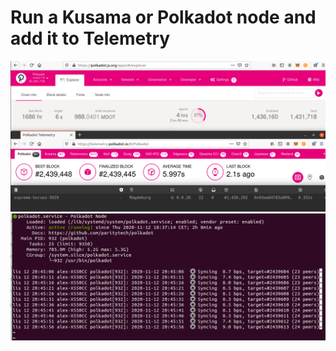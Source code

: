 # Run a Kusama or Polkadot node and add it to Telemetry
![1](https://github.com/alexwaw/polkahw/blob/main/Screenshot%20from%202020-11-12%2020-29-21.png)
![2](https://github.com/alexwaw/polkahw/blob/main/Screenshot%20from%202020-11-12%2020-50-17.png)
